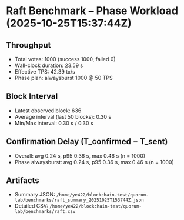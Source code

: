 # Raft Benchmark – Phase Workload (2025-10-25T15:37:44Z)

## Throughput
- Total votes: 1000 (success 1000, failed 0)
- Wall-clock duration: 23.59 s
- Effective TPS: 42.39 tx/s
- Phase plan: alwaysburst 1000 @ 50 TPS

## Block Interval
- Latest observed block: 636
- Average interval (last 50 blocks): 0.30 s
- Min/Max interval: 0.30 s / 0.30 s

## Confirmation Delay (T_confirmed − T_sent)
- Overall: avg 0.24 s, p95 0.36 s, max 0.46 s (n = 1000)
- Phase alwaysburst: avg 0.24 s, p95 0.36 s, max 0.46 s (n = 1000)

## Artifacts
- Summary JSON: `/home/ye422/blockchain-test/quorum-lab/benchmarks/raft_summary_20251025T153744Z.json`
- Detailed CSV: `/home/ye422/blockchain-test/quorum-lab/benchmarks/raft.csv`
